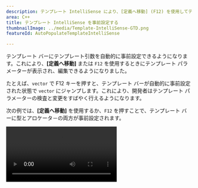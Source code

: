 ```yaml
---
description: テンプレート IntelliSense により、[定義へ移動] (F12) を使用してテンプレート引数が自動的に事前設定されるようになりました。
area: C++
title: テンプレート IntelliSense を事前設定する
thumbnailImage: ../media/Template-IntelliSense-GTD.png
featureId: AutoPopulateTemplateIntelliSense

---
```



テンプレート バーにテンプレート引数を自動的に事前設定できるようになります。これにより、**[定義へ移動]** または `F12` を使用するときにテンプレート パラメーターが表示され、編集できるようになりました。

たとえば、`vector` で F12 キーを押すと、テンプレート バーが自動的に事前設定された状態で `vector` にジャンプします。これにより、開発者はテンプレート パラメーターの検査と変更をすばやく行えるようになります。

次の例では、**[定義へ移動]** を使用するか、`F12` を押すことで、テンプレート バーに型とアロケータ－の両方が事前設定されます。

![テンプレート IntelliSense を自動的に事前設定する](../media/Template-IntelliSense-GTD.mp4)
